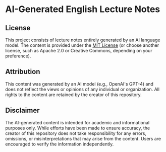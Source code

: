 # AI-Generated English Lecture Notes

## License

This project consists of lecture notes entirely generated by an AI language model. The content is provided under the [MIT License](https://opensource.org/licenses/MIT) (or choose another license, such as Apache 2.0 or Creative Commons, depending on your preference).

## Attribution

This content was generated by an AI model (e.g., OpenAI's GPT-4) and does not reflect the views or opinions of any individual or organization. All rights to the content are retained by the creator of this repository.

## Disclaimer

The AI-generated content is intended for academic and informational purposes only. While efforts have been made to ensure accuracy, the creator of this repository does not take responsibility for any errors, omissions, or misinterpretations that may arise from the content. Users are encouraged to verify the information independently.
